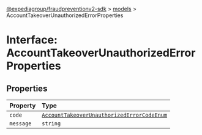 [@expediagroup/fraudpreventionv2-sdk](../../index.md) > [models](../index.md) > AccountTakeoverUnauthorizedErrorProperties

# Interface: AccountTakeoverUnauthorizedErrorProperties

## Properties

| Property  | Type                                                                                                                 |
| :-------- | :------------------------------------------------------------------------------------------------------------------- |
| `code`    | [`AccountTakeoverUnauthorizedErrorCodeEnum`](../type-aliases/type-alias.AccountTakeoverUnauthorizedErrorCodeEnum.md) |
| `message` | `string`                                                                                                             |
